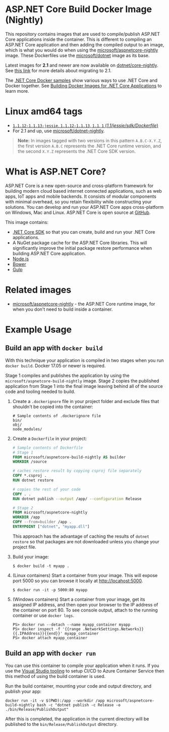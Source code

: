 
ASP.NET Core Build Docker Image (Nightly)
=========================================

This repository contains images that are used to compile/publish ASP.NET Core applications inside the container. This is different to compiling an ASP.NET Core application and then adding the compiled output to an image, which is what you would do when using the [microsoft/aspnetcore-nightly](https://hub.docker.com/r/microsoft/aspnetcore-nightly/) image. These Dockerfiles use the [microsoft/dotnet](https://hub.docker.com/r/microsoft/dotnet/) image as its base.

Latest images for **2.1** and newer are now available on [dotnet/core-nightly](https://hub.docker.com/_/microsoft-dotnet-core-nightly/). See [this link][migrate] for more details about migrating to 2.1.

[migrate]: https://github.com/aspnet/aspnet-docker/blob/master/2.1

The [.NET Core Docker samples](https://github.com/dotnet/dotnet-docker/blob/master/samples/README.md) show various ways to use .NET Core and Docker together. See [Building Docker Images for .NET Core Applications](https://docs.microsoft.com/dotnet/core/docker/building-net-docker-images) to learn more.

# Linux amd64 tags

- [`1.1.12-1.1.13-jessie`, `1.1.12-1.1.13`, `1.1`, `1` (*1.1/jessie/sdk/Dockerfile*)](https://github.com/aspnet/aspnet-docker/blob/dev/1.1/jessie/sdk/Dockerfile)
- For 2.1 and up, use [microsoft/dotnet-nightly][migrate].

>**Note:** In images tagged with two versions in this pattern `A.B.C-X.Y.Z`, the first version `A.B.C` represents the .NET Core runtime version, and the second `X.Y.Z` represents the .NET Core SDK version.

# What is ASP.NET Core?

ASP.NET Core is a new open-source and cross-platform framework for building modern cloud based internet connected applications, such as web apps, IoT apps and mobile backends. It consists of modular components with minimal overhead, so you retain flexibility while constructing your solutions. You can develop and run your ASP.NET Core apps cross-platform on Windows, Mac and Linux. ASP.NET Core is open source at [GitHub](https://github.com/aspnet).

This image contains:

- [.NET Core SDK](https://github.com/dotnet/cli) so that you can create, build and run your .NET Core applications.
- A NuGet package cache for the ASP.NET Core libraries.  This will significantly improve the initial package restore performance when building ASP.NET Core application.
- [Node.js](https://nodejs.org)
- [Bower](https://bower.io/)
- [Gulp](http://gulpjs.com/)

# Related images

* [microsoft/aspnetcore-nightly](https://hub.docker.com/r/microsoft/aspnetcore-nightly/) - the ASP.NET Core runtime image, for when you don't need to build inside a container.

# Example Usage

## Build an app with `docker build`

With this technique your application is compiled in two stages when you run `docker build`. Docker 17.05 or newer is required.

Stage 1 compiles and publishes the application by using the `microsoft/aspnetcore-build-nightly` image. Stage 2 copies the published application
from Stage 1 into the final image leaving behind all of the source code and tooling needed to build.

1. Create a `.dockerignore` file in your project folder and exclude files that shouldn't be copied into the container:

    ```
    # Sample contents of .dockerignore file
    bin/
    obj/
    node_modules/
    ```

1. Create a `Dockerfile` in your project:

    ```Dockerfile
    # Sample contents of Dockerfile
    # Stage 1
    FROM microsoft/aspnetcore-build-nightly AS builder
    WORKDIR /source

    # caches restore result by copying csproj file separately
    COPY *.csproj .
    RUN dotnet restore

    # copies the rest of your code
    COPY . .
    RUN dotnet publish --output /app/ --configuration Release

    # Stage 2
    FROM microsoft/aspnetcore-nightly
    WORKDIR /app
    COPY --from=builder /app .
    ENTRYPOINT ["dotnet", "myapp.dll"]
    ```

    This approach has the advantage of caching the results of `dotnet restore` so that packages are not downloaded unless you change your
    project file.

1. Build your image:

    ```
    $ docker build -t myapp .
    ```

1. (Linux containers) Start a container from your image. This will expose port 5000 so you can browse it locally at <http://locahost:5000>.

    ```
    $ docker run -it -p 5000:80 myapp
    ```

1. (Windows containers) Start a container from your image, get its assigned IP address, and then open your browser to the IP address
    of the container on port 80. To see console output, attach to the running container or use `docker logs`.

    ```
    PS> docker run --detach --name myapp_container myapp
    PS> docker inspect -f '{{range .NetworkSettings.Networks}}{{.IPAddress}}{{end}}' myapp_container
    PS> docker attach myapp_container
    ```

## Build an app with `docker run`

You can use this container to compile your application when it runs. If you use the [Visual Studio tooling](https://blogs.msdn.microsoft.com/webdev/2016/11/16/new-docker-tools-for-visual-studio/) to setup CI/CD to Azure Container Service then this method of using the build container is used.

Run the build container, mounting your code and output directory, and publish your app:

```
docker run -it -v $(PWD):/app --workdir /app microsoft/aspnetcore-build-nightly bash -c "dotnet publish -c Release -o ./bin/Release/PublishOutput"
```

After this is completed, the application in the current directory will be published to the `bin/Release/PublishOutput` directory.
